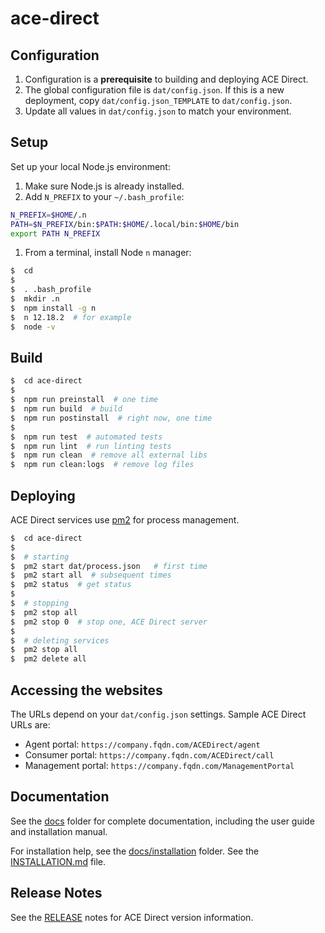 # ace-direct

## Configuration

1. Configuration is a **prerequisite** to building and deploying ACE Direct.
1. The global configuration file is `dat/config.json`. If this is a new deployment, copy `dat/config.json_TEMPLATE` to `dat/config.json`.
1. Update all values in `dat/config.json` to match your environment.

## Setup

Set up your local Node.js environment:

1. Make sure Node.js is already installed.
1. Add `N_PREFIX` to your  `~/.bash_profile`:

  ```bash
  N_PREFIX=$HOME/.n
  PATH=$N_PREFIX/bin:$PATH:$HOME/.local/bin:$HOME/bin
  export PATH N_PREFIX
  ```

1. From a terminal, install Node `n` manager:

  ```bash
  $  cd
  $
  $  . .bash_profile
  $  mkdir .n
  $  npm install -g n
  $  n 12.18.2  # for example
  $  node -v
  ```

## Build

```bash
$  cd ace-direct
$
$  npm run preinstall  # one time
$  npm run build  # build
$  npm run postinstall  # right now, one time
$
$  npm run test  # automated tests
$  npm run lint  # run linting tests
$  npm run clean  # remove all external libs
$  npm run clean:logs  # remove log files
```

## Deploying

ACE Direct services use [pm2](https://pm2.keymetrics.io/) for process management.

```bash
$  cd ace-direct
$
$  # starting
$  pm2 start dat/process.json   # first time
$  pm2 start all  # subsequent times
$  pm2 status  # get status
$
$  # stopping
$  pm2 stop all
$  pm2 stop 0  # stop one, ACE Direct server
$
$  # deleting services
$  pm2 stop all
$  pm2 delete all
```

## Accessing the websites

The URLs depend on your `dat/config.json` settings. Sample ACE Direct URLs are:

* Agent portal: `https://company.fqdn.com/ACEDirect/agent`
* Consumer portal: `https://company.fqdn.com/ACEDirect/call`
* Management portal: `https://company.fqdn.com/ManagementPortal`

## Documentation

See the [docs](docs/) folder for complete documentation, including the user guide and installation manual.

For installation help, see the [docs/installation](docs/installation/) folder. See the [INSTALLATION.md](docs/installation/INSTALLATION.md) file.

## Release Notes

See the [RELEASE](RELEASE.md) notes for ACE Direct version information.
